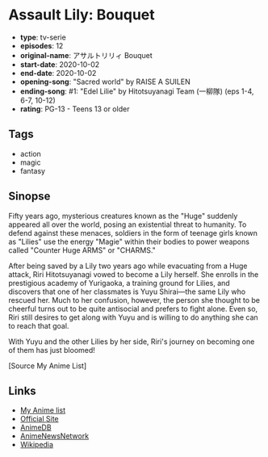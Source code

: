 # Assault Lily: Bouquet

-   **type**: tv-serie
-   **episodes**: 12
-   **original-name**: アサルトリリィ Bouquet
-   **start-date**: 2020-10-02
-   **end-date**: 2020-10-02
-   **opening-song**: "Sacred world" by RAISE A SUILEN
-   **ending-song**: #1: "Edel Lilie" by Hitotsuyanagi Team (一柳隊) (eps 1-4, 6-7, 10-12)
-   **rating**: PG-13 - Teens 13 or older

## Tags

-   action
-   magic
-   fantasy

## Sinopse

Fifty years ago, mysterious creatures known as the "Huge" suddenly appeared all over the world, posing an existential threat to humanity. To defend against these menaces, soldiers in the form of teenage girls known as "Lilies" use the energy "Magie" within their bodies to power weapons called "Counter Huge ARMS" or "CHARMS."

After being saved by a Lily two years ago while evacuating from a Huge attack, Riri Hitotsuyanagi vowed to become a Lily herself. She enrolls in the prestigious academy of Yurigaoka, a training ground for Lilies, and discovers that one of her classmates is Yuyu Shirai—the same Lily who rescued her. Much to her confusion, however, the person she thought to be cheerful turns out to be quite antisocial and prefers to fight alone. Even so, Riri still desires to get along with Yuyu and is willing to do anything she can to reach that goal.

With Yuyu and the other Lilies by her side, Riri's journey on becoming one of them has just bloomed!

[Source My Anime List]

## Links

-   [My Anime list](https://myanimelist.net/anime/40550/Assault_Lily__Bouquet)
-   [Official Site](https://anime.assaultlily-pj.com/)
-   [AnimeDB](http://anidb.info/perl-bin/animedb.pl?show=anime&aid=15156)
-   [AnimeNewsNetwork](http://www.animenewsnetwork.com/encyclopedia/anime.php?id=22905)
-   [Wikipedia](https://en.wikipedia.org/wiki/Assault_Lily)
